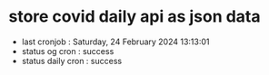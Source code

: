 # store covid daily api as json data

- last cronjob : Saturday, 24 February 2024 13:13:01
- status og cron : success
- status daily cron : success
      
      